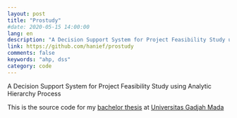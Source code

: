 ```yaml
---
layout: post
title: "Prostudy"
#date: 2020-05-15 14:00:00
lang: en
description: "A Decision Support System for Project Feasibility Study using Analytic Hierarchy Process"
link: https://github.com/hanief/prostudy
comments: false
keywords: "ahp, dss"
category: code
---
```


A Decision Support System for Project Feasibility Study using Analytic Hierarchy Process

This is the source code for my [bachelor thesis](http://etd.repository.ugm.ac.id/penelitian/detail/71789) at [Universitas Gadjah Mada](https://ugm.ac.id/)
